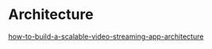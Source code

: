 # Architecture

[how-to-build-a-scalable-video-streaming-app-architecture](https://www.mindbowser.com/how-to-build-a-scalable-video-streaming-app-architecture/)
